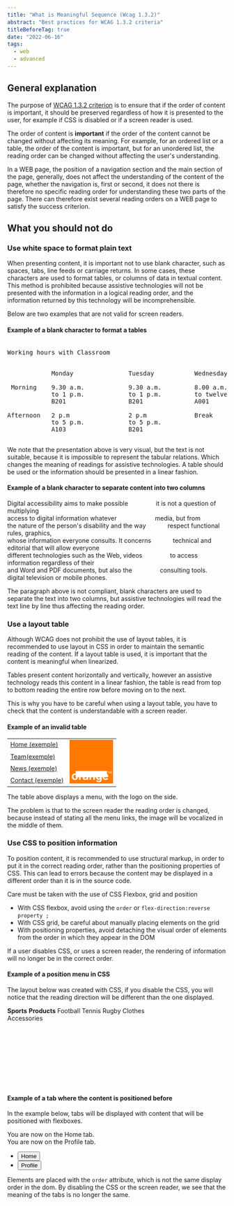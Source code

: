 ```yaml
---
title: "What is Meaningful Sequence (Wcag 1.3.2)"
abstract: "Best practices for WCAG 1.3.2 criteria"
titleBeforeTag: true
date: "2022-06-16"
tags:
  - web
  - advanced
---
```


## General explanation

The purpose of [WCAG 1.3.2 criterion](https://www.w3.org/WAI/WCAG21/Understanding/meaningful-sequence) is to ensure that if the order of content is important, it should be preserved regardless of how it is presented to the user, for example if CSS is disabled or if a screen reader is used.

The order of content is <strong>important</strong> if the order of the content cannot be changed without affecting its meaning.
For example, for an ordered list or a table, the order of the content is important, but for an unordered list, the reading order can be changed without affecting the user's understanding.

In a WEB page, the position of a navigation section and the main section of the page, generally, does not affect the understanding of the content of the page, whether the navigation is, first or second, it does not there is therefore no specific reading order for understanding these two parts of the page.
There can therefore exist several reading orders on a WEB page to satisfy the success criterion.

## What you should not do

### Use white space to format plain text

When presenting content, it is important not to use blank character, such as spaces, tabs, line feeds or carriage returns.
In some cases, these characters are used to format tables, or columns of data in textual content. This method is prohibited because assistive technologies will not be presented with the information in a logical reading order, and the information returned by this technology will be incomprehensible.


Below are two examples that are not valid for screen readers.

#### Example of a blank character to format a tables

<pre class="border border-light">

Working hours with Classroom
 
                                                         
            Monday               Tuesday           Wednesday     

 Morning    9.30 a.m.            9.30 a.m.         8.00 a.m.
            to 1 p.m.            to 1 p.m.         to twelve o’clock     
            B201                 B201              A001

Afternoon   2 p.m                2 p.m             Break
            to 5 p.m.            to 5 p.m.
            A103                 B201

</pre>

We note that the presentation above is very visual, but the text is not suitable, because it is impossible to represent the tabular relations.
Which changes the meaning of readings for assistive technologies. A table should be used or the information should be presented in a linear fashion.

#### Example of a blank character to separate content into two columns

<p class="border border-light">
Digital accessibility aims to make possible &emsp;&emsp;&emsp;&emsp; it is not a question of multiplying <br/>
access to digital information whatever &emsp;&emsp;&emsp;&emsp;&emsp;&emsp;media, but from<br/>
the nature of the person's disability and the way &emsp;&emsp;&emsp; respect functional rules, graphics, <br/>
whose information everyone consults. It concerns &emsp;&emsp;&emsp; technical and editorial that will allow everyone <br/>
different technologies such as the Web, videos &emsp;&emsp;&emsp;&emsp; to access information regardless of their <br/>
and Word and PDF documents, but also the &emsp;&emsp;&emsp;&emsp; consulting tools. <br/>
digital television or mobile phones. &emsp;&emsp;&emsp;
</p>

The paragraph above is not compliant, blank characters are used to separate the text into two columns, but assistive technologies will read the text line by line thus affecting the reading order.

### Use a layout table

Although WCAG does not prohibit the use of layout tables, it is recommended to use layout in CSS in order to maintain the semantic reading of the content. If a layout table is used, it is important that the content is meaningful when linearized.

Tables present content horizontally and vertically, however an assistive technology reads this content in a linear fashion, the table is read from top to bottom reading the entire row before moving on to the next.

This is why you have to be careful when using a layout table, you have to check that the content is understandable with a screen reader.

#### Example of an invalid table

<table role="presentation" class="m-2 border border-light">
  <tr>
    <td><a href="#">Home <span class="visually-hidden">(exemple)</span></a></td>
    <td rowspan="4"><img src="/assets/images/orange-logo.svg" alt="example logo" width="100" height="100
    "></td>
  </tr>
  <tr>
    <td><a href="#">Team<span class="visually-hidden">(exemple)</span></a></td>
  </tr>
  <tr>
    <td><a href="#">News <span class="visually-hidden">(exemple)</span></a></td>
  </tr>
  <tr>
    <td><a href="#">Contact <span class="visually-hidden">(exemple)</span></a></td>
  </tr>
</table>

The table above displays a menu, with the logo on the side.

The problem is that to the screen reader the reading order is changed, because instead of stating all the menu links, the image will be vocalized in the middle of them.

### Use CSS to position information

To position content, it is recommended to use structural markup, in order to put it in the correct reading order, rather than the positioning properties of CSS. This can lead to errors because the content may be displayed in a different order than it is in the source code.

Care must be taken with the use of CSS Flexbox, grid and position

<ul>
   <li>With CSS flexbox, avoid using the <code>order</code> or <code>flex-direction:reverse property ;</code></li>
   <li>With CSS grid, be careful about manually placing elements on the grid</li>
   <li>With positioning properties, avoid detaching the visual order of elements from the order in which they appear in the DOM</li>
</ul>

If a user disables CSS, or uses a screen reader, the rendering of information will no longer be in the correct order.

#### Example of a position menu in CSS

The layout below was created with CSS, if you disable the CSS, you will notice that the reading direction will be different than the one displayed.

<div class="border border-light position-relative mb-3" style="width: 320px;height:180px">      
     <span class="position-absolute top-0 start-0"><strong>Sports</strong></span>       
     <span class="position-absolute top-0 end-0"><strong>Products</strong></span>       
     <span class="position-absolute top-50 start-0">Football</span>       
     <span class="position-absolute start-0" style="top:75%!important">Tennis</span>       
     <span class="position-absolute start-0" style="top:90%!important">Rugby</span>       
     <span class="position-absolute top-50 end-0">Clothes</span>       
     <span class="position-absolute end-0" style="top:75%!important">Accessories</span>
</div>

#### Example of a tab where the content is positioned before

In the example below, tabs will be displayed with content that will be positioned with flexboxes.

<div class="d-flex flex-column mb-3">
  <div class="tab-content order-2" id="myTabContent">
    <div class="tab-pane fade show active" id="home" role="tabpanel" aria-labelledby="home-tab">You are now on the Home tab. </div>
    <div class="tab-pane fade" id="profile" role="tabpanel" aria-labelledby="profile-tab">You are now on the Profile tab.</div>
  </div>
  <ul class="nav nav-tabs order-1" id="myTab" role="tablist">
    <li class="nav-item" role="presentation">
      <button class="nav-link active" id="home-tab" data-bs-toggle="tab" data-bs-target="#home" type="button" role="tab" aria-controls="home" aria-selected="true">Home</button>
    </li>
    <li class="nav-item" role="presentation">
      <button class="nav-link" id="profile-tab" data-bs-toggle="tab" data-bs-target="#profile" type="button" role="tab" aria-controls="profile" aria-selected="false">Profile</button>
    </li>
  </ul>
</div>

Elements are placed with the <code>order</code> attribute, which is not the same display order in the dom.
By disabling the CSS or the screen reader, we see that the meaning of the tabs is no longer the same.
